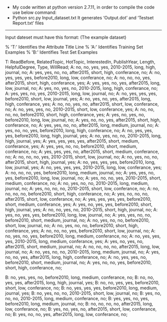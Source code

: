 -	My code written at python version 2.7.11, in order to compile the code use below command:
-	Python src.py Input_dataset.txt
It generates ‘Output.dot’ and ‘Testset Report.txt’ files
--------------------------------------------------------------------------------------------
Input dateset must have this format: (The example dataset)

%  'T:' Identifies the Attribute Title Line
%  'A:' Identifies Training Set Examples
%  'B:' Identifies Test Set Examples

T: ReadBefore, RelatedTopic, HotTopic, InterestedIn, PublishYear, Length, HelpfulDegree, Type, WillRead;
A: no, no, yes, yes, 2010-2015, long, high, journal, no;
A: yes, yes, no, no, after2015, short, high, conferance, no;
A: no, yes, yes, yes, before2010, long, low, conferance, no;
A: no, no, no, yes, after2015, short, high, conferance, yes;
A: yes, yes, no, yes, after2015, long, low, journal, no;
A: yes, no, yes, no, 2010-2015, long, high, conferance, no;
A: yes, yes, no, yes, 2010-2015, long, low, journal, no;
A: no, yes, yes, yes, before2010, short, low, journal, yes;
A: no, yes, no, yes, after2015, long, high, conferance, yes;
A: no, no, yes, no, after2015, short, low, conferance, no;
A: no, yes, yes, no, 2010-2015, short, low, conferance, yes;
A: no, no, no, no, before2010, short, high, conferance, yes;
A: yes, no, yes, no, before2010, long, low, journal, no;
A: yes, no, no, yes, after2015, short, high, conferance, no;
A: yes, yes, no, no, after2015, long, medium, journal, no;
A: yes, no, no, yes, before2010, long, high, conferance, no;
A: no, yes, yes, yes, before2010, long, high, journal, yes;
A: no, yes, no, no, 2010-2015, long, high, journal, yes;
A: yes, yes, yes, yes, after2015, short, medium, conferance, yes;
A: yes, yes, no, no, before2010, short, medium, conferance, no;
A: yes, yes, yes, no, after2015, short, medium, conferance, no;
A: no, no, no, yes, 2010-2015, short, low, journal, no;
A: no, yes, no, no, after2015, short, high, journal, yes;
A: no, yes, yes, yes, before2010, long, low, journal, yes;
A: no, yes, yes, yes, 2010-2015, long, low, conferance, yes;
A: no, no, no, yes, before2010, long, medium, journal, no;
A: yes, yes, no, yes, before2010, long, low, journal, no;
A: yes, no, no, yes, 2010-2015, short, medium, conferance, no;
A: no, yes, no, no, 2010-2015, long, medium, journal, no;
A: yes, no, no, no, 2010-2015, short, low, conferance, no;
A: no, no, no, no, before2010, short, high, conferance, no;
A: yes, no, no, no, after2015, short, low, conferance, no;
A: yes, yes, yes, yes, before2010, short, medium, conferance, yes;
A: yes, no, yes, yes, before2010, short, high, journal, yes;
A: no, no, yes, no, 2010-2015, short, high, journal, no;
A: yes, no, yes, yes, before2010, long, low, journal, no;
A: yes, yes, no, no, before2010, short, medium, journal, no;
A: no, yes, no, no, before2010, short, low, journal, no;
A: no, yes, no, no, before2010, short, high, conferance, yes;
A: no, no, no, yes, before2010, short, low, journal, no;
A: no, yes, no, yes, before2010, long, medium, conferance, no;
A: no, yes, yes, yes, 2010-2015, long, medium, conferance, yes;
A: yes, no, yes, no, after2015, short, medium, journal, no;
A: no, no, no, no, after2015, long, low, journal, no;
A: no, yes, no, no, 2010-2015, long, medium, journal, no;
A: yes, no, no, yes, after2015, long, high, conferance, no;
A: no, yes, yes, no, before2010, short, medium, journal, no;
A: yes, no, no, yes, before2010, short, high, conferance, no;

B: no, yes, yes, no, before2010, long, medium, conferance, no;
B: no, no, yes, yes, after2015, long, high, journal, yes;
B: no, no, yes, yes, before2010, short, low, conferance, no;
B: no, yes, yes, yes, before2010, long, medium, journal, yes;
B: no, yes, no, no, 2010-2015, short, low, journal, no;
B: yes, no, no, no, 2010-2015, long, medium, conferance, no;
B: yes, yes, no, yes, before2010, long, medium, journal, no;
B: no, no, no, no, after2015, long, low, conferance, no;
B: yes, no, yes, no, after2015, short, low, conferance, no;
B: yes, no, no, yes, after2015, long, low, conferance, no;
